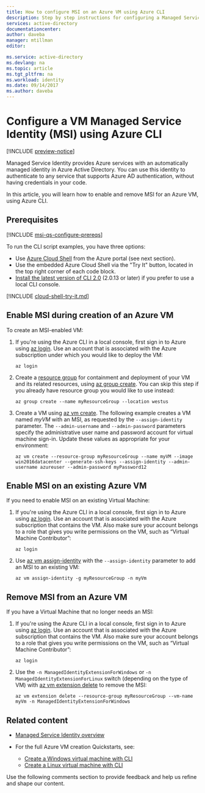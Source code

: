 ```yaml
---
title: How to configure MSI on an Azure VM using Azure CLI
description: Step by step instructions for configuring a Managed Service Identity (MSI) on an Azure VM, using Azure CLI.
services: active-directory
documentationcenter: 
author: daveba
manager: mtillman
editor: 

ms.service: active-directory
ms.devlang: na
ms.topic: article
ms.tgt_pltfrm: na
ms.workload: identity
ms.date: 09/14/2017
ms.author: daveba
---
```


# Configure a VM Managed Service Identity (MSI) using Azure CLI

[!INCLUDE [preview-notice](../../includes/active-directory-msi-preview-notice.md)]

Managed Service Identity provides Azure services with an automatically managed identity in Azure Active Directory. You can use this identity to authenticate to any service that supports Azure AD authentication, without having credentials in your code. 

In this article, you will learn how to enable and remove MSI for an Azure VM, using Azure CLI.

## Prerequisites

[!INCLUDE [msi-qs-configure-prereqs](../../includes/active-directory-msi-qs-configure-prereqs.md)]

To run the CLI script examples, you have three options:

- Use [Azure Cloud Shell](../cloud-shell/overview.md) from the Azure portal (see next section).
- Use the embedded Azure Cloud Shell via the "Try It" button, located in the top right corner of each code block.
- [Install the latest version of CLI 2.0](https://docs.microsoft.com/cli/azure/install-azure-cli) (2.0.13 or later) if you prefer to use a local CLI console. 

[!INCLUDE [cloud-shell-try-it.md](../../includes/cloud-shell-try-it.md)]

## Enable MSI during creation of an Azure VM

To create an MSI-enabled VM:

1. If you're using the Azure CLI in a local console, first sign in to Azure using [az login](/cli/azure/#az_login). Use an account that is associated with the Azure subscription under which you would like to deploy the VM:

   ```azurecli-interactive
   az login
   ```

2. Create a [resource group](../azure-resource-manager/resource-group-overview.md#terminology) for containment and deployment of your VM and its related resources, using [az group create](/cli/azure/group/#az_group_create). You can skip this step if you already have resource group you would like to use instead:

   ```azurecli-interactive 
   az group create --name myResourceGroup --location westus
   ```

3. Create a VM using [az vm create](/cli/azure/vm/#az_vm_create). The following example creates a VM named *myVM* with an MSI, as requested by the `--assign-identity` parameter. The `--admin-username` and `--admin-password` parameters specify the administrative user name and password account for virtual machine sign-in. Update these values as appropriate for your environment: 

   ```azurecli-interactive 
   az vm create --resource-group myResourceGroup --name myVM --image win2016datacenter --generate-ssh-keys --assign-identity --admin-username azureuser --admin-password myPassword12
   ```

## Enable MSI on an existing Azure VM

If you need to enable MSI on an existing Virtual Machine:

1. If you're using the Azure CLI in a local console, first sign in to Azure using [az login](/cli/azure/#az_login). Use an account that is associated with the Azure subscription that contains the VM. Also make sure your account belongs to a role that gives you write permissions on the VM, such as “Virtual Machine Contributor”:

   ```azurecli-interactive
   az login
   ```

2. Use [az vm assign-identity](/cli/azure/vm/#az_vm_assign_identity) with the `--assign-identity` parameter to add an MSI to an existing VM:

   ```azurecli-interactive
   az vm assign-identity -g myResourceGroup -n myVm
   ```

## Remove MSI from an Azure VM

If you have a Virtual Machine that no longer needs an MSI:

1. If you're using the Azure CLI in a local console, first sign in to Azure using [az login](/cli/azure/#az_login). Use an account that is associated with the Azure subscription that contains the VM. Also make sure your account belongs to a role that gives you write permissions on the VM, such as “Virtual Machine Contributor”:

   ```azurecli-interactive
   az login
   ```

2. Use the `-n ManagedIdentityExtensionForWindows` or `-n ManagedIdentityExtensionForLinux` switch (depending on the type of VM) with [az vm extension delete](https://docs.microsoft.com/cli/azure/vm/#assign-identity) to remove the MSI:

   ```azurecli-interactive
   az vm extension delete --resource-group myResourceGroup --vm-name myVm -n ManagedIdentityExtensionForWindows
   ```

## Related content

- [Managed Service Identity overview](msi-overview.md)
- For the full Azure VM creation Quickstarts, see: 

  - [Create a Windows virtual machine with CLI](../virtual-machines/windows/quick-create-cli.md)  
  - [Create a Linux virtual machine with CLI](../virtual-machines/linux/quick-create-cli.md) 

Use the following comments section to provide feedback and help us refine and shape our content.
















